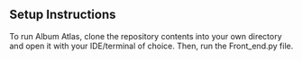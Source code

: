 ## Setup Instructions
To run Album Atlas, clone the repository contents into your own directory and open it with your IDE/terminal of choice. Then, run the Front_end.py file.
